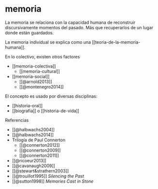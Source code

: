 # memoria

La memoria se relaciona con la capacidad humana de reconstruir discursivamente momentos del pasado. Más que recuperarlos de un lugar donde están guardados.

La memoria individual se explica como una [[teoria-de-la-memoria-humana]].

En lo colectivo, existen otros factores

- [[memoria-colectiva]]
    - [[memoria-cultural]]
- [[memoria-social]]
    - [[@arnold2013]]
    - [[@montenegro2014]]

El concepto es usado por diversas disciplinas:

- [[historia-oral]]
- [[biografia]] o [[historia-de-vida]]

Referencias

- [[@halbwachs2004]]
- [[@halbwachs2014]]
- Trilogía de Paul Connerton
    - [[@connerton2012]]
    - [[@connerton2009]]
    - [[@connerton2011]]
- [[@ricoeur2013]]
- [[@cavanaugh2009]]
- [[@stewart&strathern2003]]
- [[@trouillot1995]] *Silencing the Past*
- [[@sutton1998]] *Memories Cast in Stone*
